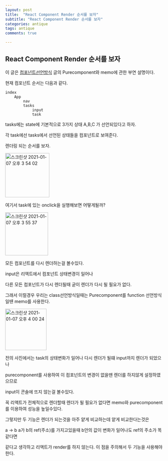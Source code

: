 ```yaml
---
layout: post
title:  "React Component Render 순서를 보자"
subtitle: "React Component Render 순서를 보자"
categories: antique
tags: antique
comments: true

---
```


## React Component Render 순서를 보자

이 글은 [컴포넌트선언방식](https://erurang.github.io/web/2021/01/03/web-react-component/) 글의 Purecomponent와 memo에 관한 부연 설명이다.

현재 컴포넌트 순서는 다음과 같다.

```
index
    App
        nav
        tasks
            input
            task             
```

tasks에는 state에 기본적으로 3가지 상태 A,B,C 가 선언되있다고 하자.

각 task에선 tasks에서 선언된 상태들을 컴포넌트로 보여준다.

렌더링 되는 순서를 보자.

<img width="141" alt="스크린샷 2021-01-07 오후 3 54 02" src="https://user-images.githubusercontent.com/56789064/103861312-91a08c80-5100-11eb-8aec-a3b4d890bac3.png">

여기서 task에 있는 onclick을 실행해보면 어떻게될까?

<img width="137" alt="스크린샷 2021-01-07 오후 3 55 37" src="https://user-images.githubusercontent.com/56789064/103861459-cad8fc80-5100-11eb-886b-e421edb4c681.png">

모든 컴포넌트를 다시 렌더하는걸 볼수있다.

input은 리액트에서 컴포넌트 상태변경이 일어나 

다른 모든 컴포넌트가 다시 렌더될때 굳이 렌더가 다시 될 필요가 없다.

그래서 이럴경우 우리는 class선언방식일때는 Purecomponent를 function 선언방식일떈 memo를 사용한다.

<img width="132" alt="스크린샷 2021-01-07 오후 4 00 24" src="https://user-images.githubusercontent.com/56789064/103861915-771ae300-5101-11eb-9e2e-5e80cf36a7e9.png">

전의 사진에서는 task의 상태변화가 일어나 다시 렌더가 될떄 input까지 렌더가 되었으나

purecomponent를 사용하여 이 컴포넌트의 변경이 없을땐 렌더를 하지않게 설정하였으므로

input이 콘솔에 뜨지 않는걸 볼수있다.

꼭 리액트가 전체적으로 렌더할때 렌더가 될 필요가 없다면 memo와 purecomponent를 이용하여 성능을 높일수있다.

그렇지만 두 기능은 렌더가 되는것을 아주 얕게 비교하는데 얕게 비교한다는것은

a -> b a가 b의 ref(주소)를 가지고있을때 b안의 값이 변화가 일어나도 ref의 주소가 똑같다면

같다고 생각하고 리액트가 render를 하지 않는다. 이 점을 주의해서 두 기능을 사용해야한다.